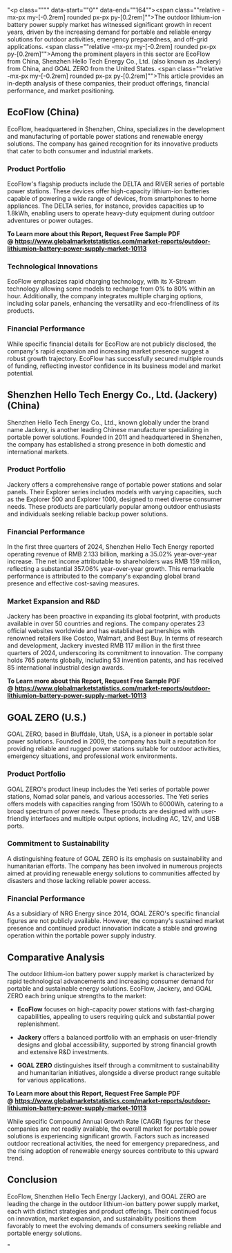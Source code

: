 "<p class="""" data-start=""0"" data-end=""164""><span class=""relative -mx-px my-[-0.2rem] rounded px-px py-[0.2rem]"">The outdoor lithium-ion battery power supply market has witnessed significant growth in recent years, driven by the increasing demand for portable and reliable energy solutions for outdoor activities, emergency preparedness, and off-grid applications.</span> <span class=""relative -mx-px my-[-0.2rem] rounded px-px py-[0.2rem]"">Among the prominent players in this sector are EcoFlow from China, Shenzhen Hello Tech Energy Co., Ltd. (also known as Jackery) from China, and GOAL ZERO from the United States.</span> <span class=""relative -mx-px my-[-0.2rem] rounded px-px py-[0.2rem]"">This article provides an in-depth analysis of these companies, their product offerings, financial performance, and market positioning.</span></p>
<h2 class="""" data-start=""166"" data-end=""184"">EcoFlow (China)</h2>
<p class="""" data-start=""186"" data-end=""305""><span class=""relative -mx-px my-[-0.2rem] rounded px-px py-[0.2rem]"">EcoFlow, headquartered in Shenzhen, China, specializes in the development and manufacturing of portable power stations and renewable energy solutions.</span> <span class=""relative -mx-px my-[-0.2rem] rounded px-px py-[0.2rem]"">The company has gained recognition for its innovative products that cater to both consumer and industrial markets.</span></p>
<h3 class="""" data-start=""307"" data-end=""328"">Product Portfolio</h3>
<p class="""" data-start=""330"" data-end=""489""><span class=""relative -mx-px my-[-0.2rem] rounded px-px py-[0.2rem]"">EcoFlow's flagship products include the DELTA and RIVER series of portable power stations.</span> <span class=""relative -mx-px my-[-0.2rem] rounded px-px py-[0.2rem]"">These devices offer high-capacity lithium-ion batteries capable of powering a wide range of devices, from smartphones to home appliances.</span> <span class=""relative -mx-px my-[-0.2rem] rounded px-px py-[0.2rem]"">The DELTA series, for instance, provides capacities up to 1.8kWh, enabling users to operate heavy-duty equipment during outdoor adventures or power outages.</span></p>
<p class="""" data-start=""330"" data-end=""489""><strong>To Learn more about this Report, Request Free Sample PDF @&nbsp;<a href=""https://www.globalmarketstatistics.com/market-reports/outdoor-lithiumion-battery-power-supply-market-10113"">https://www.globalmarketstatistics.com/market-reports/outdoor-lithiumion-battery-power-supply-market-10113</a></strong></p>
<h3 class="""" data-start=""491"" data-end=""520"">Technological Innovations</h3>
<p class="""" data-start=""522"" data-end=""647""><span class=""relative -mx-px my-[-0.2rem] rounded px-px py-[0.2rem]"">EcoFlow emphasizes rapid charging technology, with its X-Stream technology allowing some models to recharge from 0% to 80% within an hour.</span> <span class=""relative -mx-px my-[-0.2rem] rounded px-px py-[0.2rem]"">Additionally, the company integrates multiple charging options, including solar panels, enhancing the versatility and eco-friendliness of its products.</span></p>
<h3 class="""" data-start=""649"" data-end=""674"">Financial Performance</h3>
<p class="""" data-start=""676"" data-end=""801""><span class=""relative -mx-px my-[-0.2rem] rounded px-px py-[0.2rem]"">While specific financial details for EcoFlow are not publicly disclosed, the company's rapid expansion and increasing market presence suggest a robust growth trajectory.</span> <span class=""relative -mx-px my-[-0.2rem] rounded px-px py-[0.2rem]"">EcoFlow has successfully secured multiple rounds of funding, reflecting investor confidence in its business model and market potential.</span></p>
<h2 class="""" data-start=""803"" data-end=""860"">Shenzhen Hello Tech Energy Co., Ltd. (Jackery) (China)</h2>
<p class="""" data-start=""862"" data-end=""987""><span class=""relative -mx-px my-[-0.2rem] rounded px-px py-[0.2rem]"">Shenzhen Hello Tech Energy Co., Ltd., known globally under the brand name Jackery, is another leading Chinese manufacturer specializing in portable power solutions.</span> <span class=""relative -mx-px my-[-0.2rem] rounded px-px py-[0.2rem]"">Founded in 2011 and headquartered in Shenzhen, the company has established a strong presence in both domestic and international markets.</span></p>
<h3 class="""" data-start=""989"" data-end=""1010"">Product Portfolio</h3>
<p class="""" data-start=""1012"" data-end=""1177""><span class=""relative -mx-px my-[-0.2rem] rounded px-px py-[0.2rem]"">Jackery offers a comprehensive range of portable power stations and solar panels.</span> <span class=""relative -mx-px my-[-0.2rem] rounded px-px py-[0.2rem]"">Their Explorer series includes models with varying capacities, such as the Explorer 500 and Explorer 1000, designed to meet diverse consumer needs.</span> <span class=""relative -mx-px my-[-0.2rem] rounded px-px py-[0.2rem]"">These products are particularly popular among outdoor enthusiasts and individuals seeking reliable backup power solutions.</span></p>
<h3 class="""" data-start=""1179"" data-end=""1204"">Financial Performance</h3>
<p class="""" data-start=""1206"" data-end=""1411""><span class=""relative -mx-px my-[-0.2rem] rounded px-px py-[0.2rem]"">In the first three quarters of 2024, Shenzhen Hello Tech Energy reported operating revenue of RMB 2.133 billion, marking a 35.02% year-over-year increase.</span> <span class=""relative -mx-px my-[-0.2rem] rounded px-px py-[0.2rem]"">The net income attributable to shareholders was RMB 159 million, reflecting a substantial 357.06% year-over-year growth.</span> <span class=""relative -mx-px my-[-0.2rem] rounded px-px py-[0.2rem]"">This remarkable performance is attributed to the company's expanding global brand presence and effective cost-saving measures.</span> </p>
<h3 class="""" data-start=""1413"" data-end=""1441"">Market Expansion and R&amp;D</h3>
<p class="""" data-start=""1443"" data-end=""1688""><span class=""relative -mx-px my-[-0.2rem] rounded px-px py-[0.2rem]"">Jackery has been proactive in expanding its global footprint, with products available in over 50 countries and regions.</span> <span class=""relative -mx-px my-[-0.2rem] rounded px-px py-[0.2rem]"">The company operates 23 official websites worldwide and has established partnerships with renowned retailers like Costco, Walmart, and Best Buy.</span> <span class=""relative -mx-px my-[-0.2rem] rounded px-px py-[0.2rem]"">In terms of research and development, Jackery invested RMB 117 million in the first three quarters of 2024, underscoring its commitment to innovation.</span> <span class=""relative -mx-px my-[-0.2rem] rounded px-px py-[0.2rem]"">The company holds 765 patents globally, including 53 invention patents, and has received 85 international industrial design awards.</span> </p>
<p class="""" data-start=""1443"" data-end=""1688""><strong>To Learn more about this Report, Request Free Sample PDF @&nbsp;<a href=""https://www.globalmarketstatistics.com/market-reports/outdoor-lithiumion-battery-power-supply-market-10113"">https://www.globalmarketstatistics.com/market-reports/outdoor-lithiumion-battery-power-supply-market-10113</a></strong></p>
<h2 class="""" data-start=""1690"" data-end=""1709"">GOAL ZERO (U.S.)</h2>
<p class="""" data-start=""1711"" data-end=""1836""><span class=""relative -mx-px my-[-0.2rem] rounded px-px py-[0.2rem]"">GOAL ZERO, based in Bluffdale, Utah, USA, is a pioneer in portable solar power solutions.</span> <span class=""relative -mx-px my-[-0.2rem] rounded px-px py-[0.2rem]"">Founded in 2009, the company has built a reputation for providing reliable and rugged power stations suitable for outdoor activities, emergency situations, and professional work environments.</span></p>
<h3 class="""" data-start=""1838"" data-end=""1859"">Product Portfolio</h3>
<p class="""" data-start=""1861"" data-end=""2026""><span class=""relative -mx-px my-[-0.2rem] rounded px-px py-[0.2rem]"">GOAL ZERO's product lineup includes the Yeti series of portable power stations, Nomad solar panels, and various accessories.</span> <span class=""relative -mx-px my-[-0.2rem] rounded px-px py-[0.2rem]"">The Yeti series offers models with capacities ranging from 150Wh to 6000Wh, catering to a broad spectrum of power needs.</span> <span class=""relative -mx-px my-[-0.2rem] rounded px-px py-[0.2rem]"">These products are designed with user-friendly interfaces and multiple output options, including AC, 12V, and USB ports.</span></p>
<h3 class="""" data-start=""2028"" data-end=""2060"">Commitment to Sustainability</h3>
<p class="""" data-start=""2062"" data-end=""2187""><span class=""relative -mx-px my-[-0.2rem] rounded px-px py-[0.2rem]"">A distinguishing feature of GOAL ZERO is its emphasis on sustainability and humanitarian efforts.</span> <span class=""relative -mx-px my-[-0.2rem] rounded px-px py-[0.2rem]"">The company has been involved in numerous projects aimed at providing renewable energy solutions to communities affected by disasters and those lacking reliable power access.</span></p>
<h3 class="""" data-start=""2189"" data-end=""2214"">Financial Performance</h3>
<p class="""" data-start=""2216"" data-end=""2341""><span class=""relative -mx-px my-[-0.2rem] rounded px-px py-[0.2rem]"">As a subsidiary of NRG Energy since 2014, GOAL ZERO's specific financial figures are not publicly available.</span> <span class=""relative -mx-px my-[-0.2rem] rounded px-px py-[0.2rem]"">However, the company's sustained market presence and continued product innovation indicate a stable and growing operation within the portable power supply industry.</span></p>
<h2 class="""" data-start=""2343"" data-end=""2366"">Comparative Analysis</h2>
<p class="""" data-start=""2368"" data-end=""2493""><span class=""relative -mx-px my-[-0.2rem] rounded px-px py-[0.2rem]"">The outdoor lithium-ion battery power supply market is characterized by rapid technological advancements and increasing consumer demand for portable and sustainable energy solutions.</span> <span class=""relative -mx-px my-[-0.2rem] rounded px-px py-[0.2rem]"">EcoFlow, Jackery, and GOAL ZERO each bring unique strengths to the market:</span></p>
<ul data-start=""2495"" data-end=""2798"">
<li class="""" data-start=""2495"" data-end=""2594"">
<p class="""" data-start=""2497"" data-end=""2594""><strong data-start=""2497"" data-end=""2508"">EcoFlow</strong> <span class=""relative -mx-px my-[-0.2rem] rounded px-px py-[0.2rem]"">focuses on high-capacity power stations with fast-charging capabilities, appealing to users requiring quick and substantial power replenishment.</span></p>
</li>
<li class="""" data-start=""2596"" data-end=""2695"">
<p class="""" data-start=""2598"" data-end=""2695""><strong data-start=""2598"" data-end=""2609"">Jackery</strong> <span class=""relative -mx-px my-[-0.2rem] rounded px-px py-[0.2rem]"">offers a balanced portfolio with an emphasis on user-friendly designs and global accessibility, supported by strong financial growth and extensive R&amp;D investments.</span></p>
</li>
<li class="""" data-start=""2697"" data-end=""2798"">
<p class="""" data-start=""2699"" data-end=""2798""><strong data-start=""2699"" data-end=""2712"">GOAL ZERO</strong> <span class=""relative -mx-px my-[-0.2rem] rounded px-px py-[0.2rem]"">distinguishes itself through a commitment to sustainability and humanitarian initiatives, alongside a diverse product range suitable for various applications.</span></p>
</li>
</ul>
<p class="""" data-start=""2800"" data-end=""2925""><span class=""relative -mx-px my-[-0.2rem] rounded px-px py-[0.2rem]""><strong>To Learn more about this Report, Request Free Sample PDF @&nbsp;<a href=""https://www.globalmarketstatistics.com/market-reports/outdoor-lithiumion-battery-power-supply-market-10113"">https://www.globalmarketstatistics.com/market-reports/outdoor-lithiumion-battery-power-supply-market-10113</a></strong></span></p>
<p class="""" data-start=""2800"" data-end=""2925""><span class=""relative -mx-px my-[-0.2rem] rounded px-px py-[0.2rem]"">While specific Compound Annual Growth Rate (CAGR) figures for these companies are not readily available, the overall market for portable power solutions is experiencing significant growth.</span> <span class=""relative -mx-px my-[-0.2rem] rounded px-px py-[0.2rem]"">Factors such as increased outdoor recreational activities, the need for emergency preparedness, and the rising adoption of renewable energy sources contribute to this upward trend.</span></p>
<h2 class="""" data-start=""2927"" data-end=""2940"">Conclusion</h2>
<p class="""" data-start=""2942"" data-end=""3067""><span class=""relative -mx-px my-[-0.2rem] rounded px-px py-[0.2rem]"">EcoFlow, Shenzhen Hello Tech Energy (Jackery), and GOAL ZERO are leading the charge in the outdoor lithium-ion battery power supply market, each with distinct strategies and product offerings.</span> <span class=""relative -mx-px my-[-0.2rem] rounded px-px py-[0.2rem]"">Their continued focus on innovation, market expansion, and sustainability positions them favorably to meet the evolving demands of consumers seeking reliable and portable energy solutions.</span></p>"
